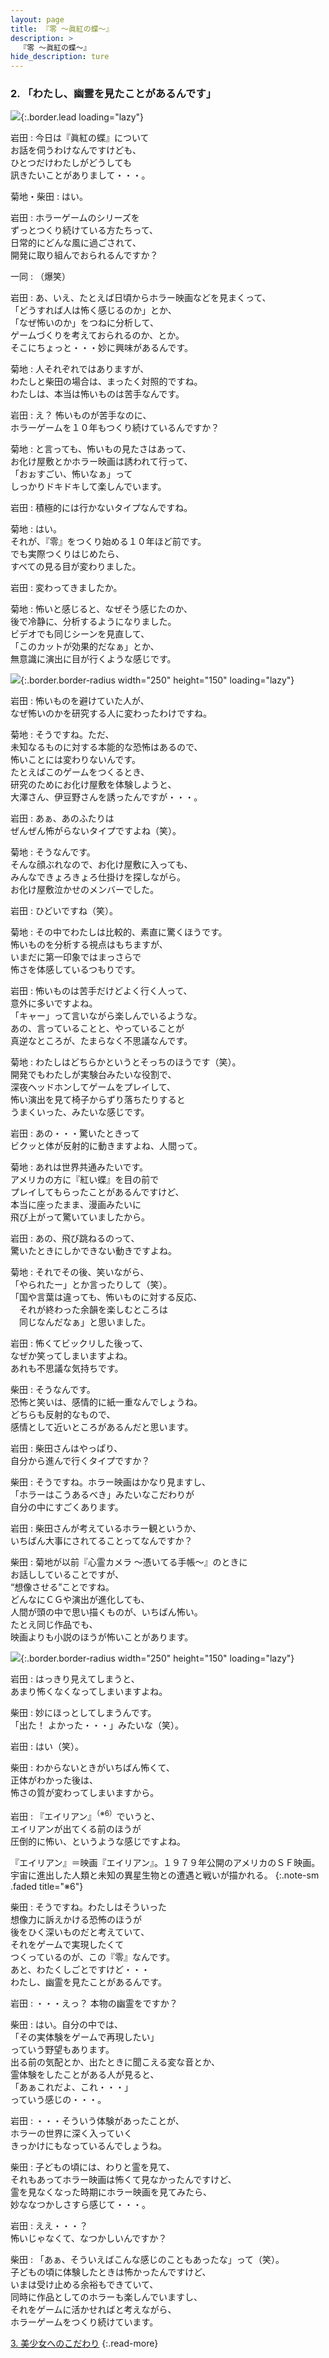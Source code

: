 ```yaml
---
layout: page
title: 『零 〜眞紅の蝶〜』
description: >
  『零 〜眞紅の蝶〜』
hide_description: ture
---
```


### 2. 「わたし、幽霊を見たことがあるんです」

![](/interviews/jp/wii/sl2j/vol1/img/mainvisual2.jpg){:.border.lead loading="lazy"}

岩田
: 今日は『眞紅の蝶』について<br>お話を伺うわけなんですけども、<br>ひとつだけわたしがどうしても<br>訊きたいことがありまして・・・。

菊地・柴田
: はい。

岩田
: ホラーゲームのシリーズを<br>ずっとつくり続けている方たちって、<br>日常的にどんな風に過ごされて、<br>開発に取り組んでおられるんですか？

一同
: （爆笑）

岩田
: あ、いえ、たとえば日頃からホラー映画などを見まくって、<br>「どうすれば人は怖く感じるのか」とか、<br>「なぜ怖いのか」をつねに分析して、<br>ゲームづくりを考えておられるのか、とか。<br>そこにちょっと・・・妙に興味があるんです。

菊地
: 人それぞれではありますが、<br>わたしと柴田の場合は、まったく対照的ですね。<br>わたしは、本当は怖いものは苦手なんです。

岩田
: え？ 怖いものが苦手なのに、<br>ホラーゲームを１０年もつくり続けているんですか？

菊地
: と言っても、怖いもの見たさはあって、<br>お化け屋敷とかホラー映画は誘われて行って、<br>「おぉすごい、怖いなぁ」って<br>しっかりドキドキして楽しんでいます。

岩田
: 積極的には行かないタイプなんですね。

菊地
: はい。<br>それが、『零』をつくり始める１０年ほど前です。<br>でも実際つくりはじめたら、<br>すべての見る目が変わりました。

岩田
: 変わってきましたか。

菊地
: 怖いと感じると、なぜそう感じたのか、<br>後で冷静に、分析するようになりました。<br>ビデオでも同じシーンを見直して、<br>「このカットが効果的だなぁ」とか、<br>無意識に演出に目が行くような感じです。

![](/interviews/jp/wii/sl2j/vol1/img/photo5.jpg){:.border.border-radius width="250" height="150" loading="lazy"}

岩田
: 怖いものを避けていた人が、<br>なぜ怖いのかを研究する人に変わったわけですね。

菊地
: そうですね。ただ、<br>未知なるものに対する本能的な恐怖はあるので、<br>怖いことには変わりないんです。<br>たとえばこのゲームをつくるとき、<br>研究のためにお化け屋敷を体験しようと、<br>大澤さん、伊豆野さんを誘ったんですが・・・。

岩田
: あぁ、あのふたりは<br>ぜんぜん怖がらないタイプですよね（笑）。

菊地
: そうなんです。<br>そんな顔ぶれなので、お化け屋敷に入っても、<br>みんなできょろきょろ仕掛けを探しながら。<br>お化け屋敷泣かせのメンバーでした。

岩田
: ひどいですね（笑）。

菊地
: その中でわたしは比較的、素直に驚くほうです。<br>怖いものを分析する視点はもちますが、<br>いまだに第一印象ではまっさらで<br>怖さを体感しているつもりです。

岩田
: 怖いものは苦手だけどよく行く人って、<br>意外に多いですよね。<br>「キャー」って言いながら楽しんでいるような。<br>あの、言っていることと、やっていることが<br>真逆なところが、たまらなく不思議なんです。

菊地
: わたしはどちらかというとそっちのほうです（笑）。<br>開発でもわたしが実験台みたいな役割で、<br>深夜ヘッドホンしてゲームをプレイして、<br>怖い演出を見て椅子からずり落ちたりすると<br>うまくいった、みたいな感じです。

岩田
: あの・・・驚いたときって<br>ビクッと体が反射的に動きますよね、人間って。

菊地
: あれは世界共通みたいです。<br>アメリカの方に『紅い蝶』を目の前で<br>プレイしてもらったことがあるんですけど、<br>本当に座ったまま、漫画みたいに<br>飛び上がって驚いていましたから。

岩田
: あの、飛び跳ねるのって、<br>驚いたときにしかできない動きですよね。

菊地
: それでその後、笑いながら、<br>「やられたー」とか言ったりして（笑）。<br>「国や言葉は違っても、怖いものに対する反応、<br>　それが終わった余韻を楽しむところは<br>　同じなんだなぁ」と思いました。

岩田
: 怖くてビックリした後って、<br>なぜか笑ってしまいますよね。<br>あれも不思議な気持ちです。

柴田
: そうなんです。<br>恐怖と笑いは、感情的に紙一重なんでしょうね。<br>どちらも反射的なもので、<br>感情として近いところがあるんだと思います。

岩田
: 柴田さんはやっぱり、<br>自分から進んで行くタイプですか？

柴田
: そうですね。ホラー映画はかなり見ますし、<br>「ホラーはこうあるべき」みたいなこだわりが<br>自分の中にすごくあります。

岩田
: 柴田さんが考えているホラー観というか、<br>いちばん大事にされてることってなんですか？

柴田
: 菊地が以前『心霊カメラ 〜憑いてる手帳〜』のときに<br>お話ししていることですが、<br>“想像させる”ことですね。<br>どんなにＣＧや演出が進化しても、<br>人間が頭の中で思い描くものが、いちばん怖い。<br>たとえ同じ作品でも、<br>映画よりも小説のほうが怖いことがあります。

![](/interviews/jp/wii/sl2j/vol1/img/photo6.jpg){:.border.border-radius width="250" height="150" loading="lazy"}

岩田
: はっきり見えてしまうと、<br>あまり怖くなくなってしまいますよね。

柴田
: 妙にほっとしてしまうんです。<br>「出た！ よかった・・・」みたいな（笑）。

岩田
: はい（笑）。

柴田
: わからないときがいちばん怖くて、<br>正体がわかった後は、<br>怖さの質が変わってしまいますから。

岩田
: 『エイリアン』<sup>（※6）</sup>でいうと、<br>エイリアンが出てくる前のほうが<br>圧倒的に怖い、というような感じですよね。

『エイリアン』＝映画『エイリアン』。１９７９年公開のアメリカのＳＦ映画。宇宙に進出した人類と未知の異星生物との遭遇と戦いが描かれる。
{:.note-sm .faded title="※6"}

柴田
: そうですね。わたしはそういった<br>想像力に訴えかける恐怖のほうが<br>後をひく深いものだと考えていて、<br>それをゲームで実現したくて<br>つくっているのが、この『零』なんです。<br>あと、わたくしごとですけど・・・<br>わたし、幽霊を見たことがあるんです。

岩田
: ・・・えっ？ 本物の幽霊をですか？

柴田
: はい。自分の中では、<br>「その実体験をゲームで再現したい」<br>っていう野望もあります。<br>出る前の気配とか、出たときに聞こえる変な音とか、<br>霊体験をしたことがある人が見ると、<br>「あぁこれだよ、これ・・・」<br>っていう感じの・・・。

岩田
: ・・・そういう体験があったことが、<br>ホラーの世界に深く入っていく<br>きっかけにもなっているんでしょうね。

柴田
: 子どもの頃には、わりと霊を見て、<br>それもあってホラー映画は怖くて見なかったんですけど、<br>霊を見なくなった時期にホラー映画を見てみたら、<br>妙ななつかしさすら感じて・・・。

岩田
: ええ・・・？<br>怖いじゃなくて、なつかしいんですか？

柴田
: 「あぁ、そういえばこんな感じのこともあったな」って（笑）。<br>子どもの頃に体験したときは怖かったんですけど、<br>いまは受け止める余裕もできていて、<br>同時に作品としてのホラーも楽しんでいますし、<br>それをゲームに活かせればと考えながら、<br>ホラーゲームをつくり続けています。

[3. 美少女へのこだわり](3.md)
{:.read-more}

